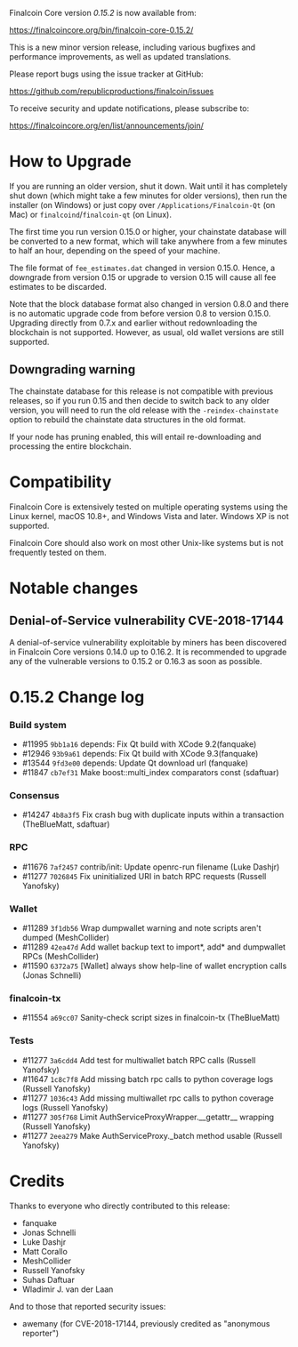 Finalcoin Core version *0.15.2* is now available from:

  <https://finalcoincore.org/bin/finalcoin-core-0.15.2/>

This is a new minor version release, including various bugfixes and
performance improvements, as well as updated translations.

Please report bugs using the issue tracker at GitHub:

  <https://github.com/republicproductions/finalcoin/issues>

To receive security and update notifications, please subscribe to:

  <https://finalcoincore.org/en/list/announcements/join/>

How to Upgrade
==============

If you are running an older version, shut it down. Wait until it has completely
shut down (which might take a few minutes for older versions), then run the 
installer (on Windows) or just copy over `/Applications/Finalcoin-Qt` (on Mac)
or `finalcoind`/`finalcoin-qt` (on Linux).

The first time you run version 0.15.0 or higher, your chainstate database will
be converted to a new format, which will take anywhere from a few minutes to
half an hour, depending on the speed of your machine.

The file format of `fee_estimates.dat` changed in version 0.15.0. Hence, a
downgrade from version 0.15 or upgrade to version 0.15 will cause all fee
estimates to be discarded.

Note that the block database format also changed in version 0.8.0 and there is no
automatic upgrade code from before version 0.8 to version 0.15.0. Upgrading
directly from 0.7.x and earlier without redownloading the blockchain is not supported.
However, as usual, old wallet versions are still supported.

Downgrading warning
-------------------

The chainstate database for this release is not compatible with previous
releases, so if you run 0.15 and then decide to switch back to any
older version, you will need to run the old release with the `-reindex-chainstate`
option to rebuild the chainstate data structures in the old format.

If your node has pruning enabled, this will entail re-downloading and
processing the entire blockchain.

Compatibility
==============

Finalcoin Core is extensively tested on multiple operating systems using
the Linux kernel, macOS 10.8+, and Windows Vista and later. Windows XP is not supported.

Finalcoin Core should also work on most other Unix-like systems but is not
frequently tested on them.


Notable changes
===============

Denial-of-Service vulnerability CVE-2018-17144
-------------------------------

A denial-of-service vulnerability exploitable by miners has been discovered in
Finalcoin Core versions 0.14.0 up to 0.16.2. It is recommended to upgrade any of
the vulnerable versions to 0.15.2 or 0.16.3 as soon as possible.

0.15.2 Change log
=================

### Build system

- #11995 `9bb1a16` depends: Fix Qt build with XCode 9.2(fanquake)
- #12946 `93b9a61` depends: Fix Qt build with XCode 9.3(fanquake)
- #13544 `9fd3e00` depends: Update Qt download url (fanquake)
- #11847 `cb7ef31` Make boost::multi_index comparators const (sdaftuar)

### Consensus
- #14247 `4b8a3f5` Fix crash bug with duplicate inputs within a transaction (TheBlueMatt, sdaftuar)
 
### RPC
- #11676 `7af2457` contrib/init: Update openrc-run filename (Luke Dashjr)
- #11277 `7026845` Fix uninitialized URI in batch RPC requests (Russell Yanofsky)
 
### Wallet
- #11289 `3f1db56` Wrap dumpwallet warning and note scripts aren't dumped (MeshCollider)
- #11289 `42ea47d` Add wallet backup text to import*, add* and dumpwallet RPCs (MeshCollider)
- #11590 `6372a75` [Wallet] always show help-line of wallet encryption calls (Jonas Schnelli)

### finalcoin-tx

- #11554 `a69cc07` Sanity-check script sizes in finalcoin-tx (TheBlueMatt)

### Tests
- #11277 `3a6cdd4` Add test for multiwallet batch RPC calls (Russell Yanofsky)
- #11647 `1c8c7f8` Add missing batch rpc calls to python coverage logs (Russell Yanofsky)
- #11277 `1036c43` Add missing multiwallet rpc calls to python coverage logs (Russell Yanofsky)
- #11277 `305f768` Limit AuthServiceProxyWrapper.\_\_getattr\_\_ wrapping (Russell Yanofsky)
- #11277 `2eea279` Make AuthServiceProxy.\_batch method usable (Russell Yanofsky)

Credits
=======

Thanks to everyone who directly contributed to this release:

- fanquake
- Jonas Schnelli
- Luke Dashjr
- Matt Corallo
- MeshCollider
- Russell Yanofsky
- Suhas Daftuar
- Wladimir J. van der Laan

And to those that reported security issues:

- awemany (for CVE-2018-17144, previously credited as "anonymous reporter")

